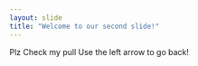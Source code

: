 ```yaml
---
layout: slide
title: "Welcome to our second slide!"
---
```

Plz Check my pull
Use the left arrow to go back!

